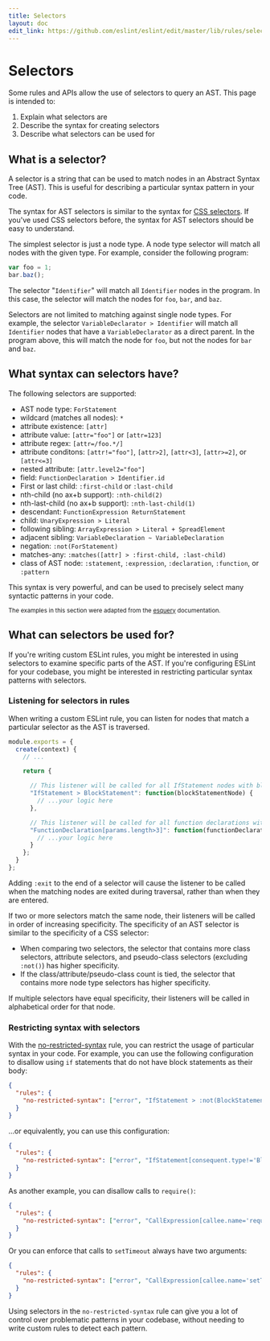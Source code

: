 ```yaml
---
title: Selectors
layout: doc
edit_link: https://github.com/eslint/eslint/edit/master/lib/rules/selectors.js
---
```

<!-- Note: No pull requests accepted for this file. See README.md in the root directory for details. -->

# Selectors

Some rules and APIs allow the use of selectors to query an AST. This page is intended to:

1. Explain what selectors are
1. Describe the syntax for creating selectors
1. Describe what selectors can be used for

## What is a selector?

A selector is a string that can be used to match nodes in an Abstract Syntax Tree (AST). This is useful for describing a particular syntax pattern in your code.

The syntax for AST selectors is similar to the syntax for [CSS selectors](https://developer.mozilla.org/en-US/docs/Web/CSS/CSS_Selectors). If you've used CSS selectors before, the syntax for AST selectors should be easy to understand.

The simplest selector is just a node type. A node type selector will match all nodes with the given type. For example, consider the following program:

```js
var foo = 1;
bar.baz();
```

The selector "`Identifier`" will match all `Identifier` nodes in the program. In this case, the selector will match the nodes for `foo`, `bar`, and `baz`.

Selectors are not limited to matching against single node types. For example, the selector `VariableDeclarator > Identifier` will match all `Identifier` nodes that have a `VariableDeclarator` as a direct parent. In the program above, this will match the node for `foo`, but not the nodes for `bar` and `baz`.

## What syntax can selectors have?

The following selectors are supported:

* AST node type: `ForStatement`
* wildcard (matches all nodes): `*`
* attribute existence: `[attr]`
* attribute value: `[attr="foo"]` or `[attr=123]`
* attribute regex: `[attr=/foo.*/]`
* attribute conditons: `[attr!="foo"]`, `[attr>2]`, `[attr<3]`, `[attr>=2]`, or `[attr<=3]`
* nested attribute: `[attr.level2="foo"]`
* field: `FunctionDeclaration > Identifier.id`
* First or last child: `:first-child` or `:last-child`
* nth-child (no ax+b support): `:nth-child(2)`
* nth-last-child (no ax+b support): `:nth-last-child(1)`
* descendant: `FunctionExpression ReturnStatement`
* child: `UnaryExpression > Literal`
* following sibling: `ArrayExpression > Literal + SpreadElement`
* adjacent sibling: `VariableDeclaration ~ VariableDeclaration`
* negation: `:not(ForStatement)`
* matches-any: `:matches([attr] > :first-child, :last-child)`
* class of AST node: `:statement`, `:expression`, `:declaration`, `:function`, or `:pattern`

This syntax is very powerful, and can be used to precisely select many syntactic patterns in your code.

<sup>The examples in this section were adapted from the [esquery](https://github.com/estools/esquery) documentation.</sup>

## What can selectors be used for?

If you're writing custom ESLint rules, you might be interested in using selectors to examine specific parts of the AST. If you're configuring ESLint for your codebase, you might be interested in restricting particular syntax patterns with selectors.

### Listening for selectors in rules

When writing a custom ESLint rule, you can listen for nodes that match a particular selector as the AST is traversed.

```js
module.exports = {
  create(context) {
    // ...

    return {

      // This listener will be called for all IfStatement nodes with blocks.
      "IfStatement > BlockStatement": function(blockStatementNode) {
        // ...your logic here
      },

      // This listener will be called for all function declarations with more than 3 parameters.
      "FunctionDeclaration[params.length>3]": function(functionDeclarationNode) {
        // ...your logic here
      }
    };
  }
};
```

Adding `:exit` to the end of a selector will cause the listener to be called when the matching nodes are exited during traversal, rather than when they are entered.

If two or more selectors match the same node, their listeners will be called in order of increasing specificity. The specificity of an AST selector is similar to the specificity of a CSS selector:

* When comparing two selectors, the selector that contains more class selectors, attribute selectors, and pseudo-class selectors (excluding `:not()`) has higher specificity.
* If the class/attribute/pseudo-class count is tied, the selector that contains more node type selectors has higher specificity.

If multiple selectors have equal specificity, their listeners will be called in alphabetical order for that node.

### Restricting syntax with selectors

With the [no-restricted-syntax](/docs/rules/no-restricted-syntax) rule, you can restrict the usage of particular syntax in your code. For example, you can use the following configuration to disallow using `if` statements that do not have block statements as their body:

```json
{
  "rules": {
    "no-restricted-syntax": ["error", "IfStatement > :not(BlockStatement).consequent"]
  }
}
```

...or equivalently, you can use this configuration:

```json
{
  "rules": {
    "no-restricted-syntax": ["error", "IfStatement[consequent.type!='BlockStatement']"]
  }
}
```

As another example, you can disallow calls to `require()`:

```json
{
  "rules": {
    "no-restricted-syntax": ["error", "CallExpression[callee.name='require']"]
  }
}
```

Or you can enforce that calls to `setTimeout` always have two arguments:

```json
{
  "rules": {
    "no-restricted-syntax": ["error", "CallExpression[callee.name='setTimeout'][arguments.length!=2]"]
  }
}
```

Using selectors in the `no-restricted-syntax` rule can give you a lot of control over problematic patterns in your codebase, without needing to write custom rules to detect each pattern.

